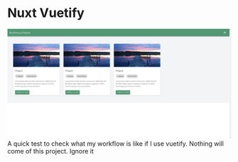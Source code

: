 # Nuxt Vuetify
![](./Screenshot.png)
A quick test to check what my workflow is like if I use vuetify. Nothing will come of this project. Ignore it
